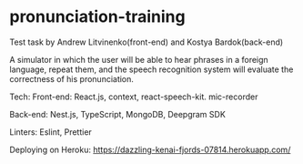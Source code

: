 # pronunciation-training

Test task by Andrew Litvinenko(front-end) and Kostya Bardok(back-end)

A simulator in which the user will be able to hear phrases in a foreign language, repeat them, and the speech recognition system will evaluate the correctness of his pronunciation.

Tech: 
  Front-end: React.js, context, react-speech-kit. mic-recorder
  
  Back-end: Nest.js, TypeScript, MongoDB, Deepgram SDK
  
Linters: 
  Eslint, Prettier 
  
Deploying on Heroku: https://dazzling-kenai-fjords-07814.herokuapp.com/
